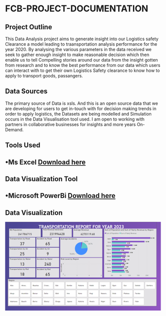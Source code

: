 # FCB-PROJECT-DOCUMENTATION
## Project Outline 
This Data Analysis project aims to generate insight into our Logistics safety Clearance a model leading to traansportation analysis performance for the year 2020. By analysing the various parameters in the data received we seek to gather enough insight to make reasonable decision which then enable us to tell Compelling stories around our data from the insight gotten from research and to know the best performance from our data which users can interact with to get their own Logistics Safety clearance to know how to apply to transport goods, passangers.
## Data Sources
The primary source of Data is xsls. And this is an open source data that we are developing for users to get in-touch with for decision making trends in order to apply logistics, the Datasets are being modelled and Simulation occurs in the Data Visualisation tool used. I am open to working with partners in collaborative businesses for insights and more years On-Demand.

## Tools Used
•Ms Excel [Download here](www.microsoft.com)
---

## Data Visualization Tool
•Microsoft PowerBi [Download here](www.microsoft.com/en-us/power-platform/products/power-bi)
---
## Data Visualization 
![](pic1.PNG)






